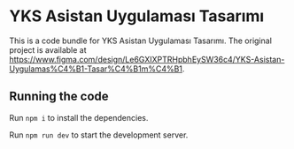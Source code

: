 
  # YKS Asistan Uygulaması Tasarımı

  This is a code bundle for YKS Asistan Uygulaması Tasarımı. The original project is available at https://www.figma.com/design/Le6GXIXPTRHpbhEySW36c4/YKS-Asistan-Uygulamas%C4%B1-Tasar%C4%B1m%C4%B1.

  ## Running the code

  Run `npm i` to install the dependencies.

  Run `npm run dev` to start the development server.
  